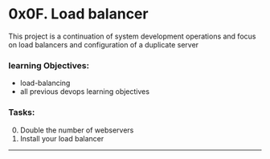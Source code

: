 # 0x0F. Load balancer
This project is a continuation of system development operations and focus on load balancers and configuration of a duplicate server


### learning Objectives:
- load-balancing
- all previous devops learning objectives

### Tasks:
0. Double the number of webservers
1. Install your load balancer
---
